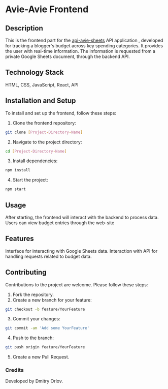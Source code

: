 # Avie-Avie Frontend

## Description

This is the frontend part for the [api-avie-sheets](https://github.com/mityourik/api-avie-sheets) API application
, developed for tracking a blogger's budget across key spending categories. It provides the user with real-time information. The information is requested from a private Google Sheets document, through the backend API.

## Technology Stack
HTML, CSS, JavaScript, React, API

## Installation and Setup

To install and set up the frontend, follow these steps:
1. Clone the frontend repository:
```bash
git clone [Project-Directory-Name]
```
2. Navigate to the project directory:
```bash
cd [Project-Directory-Name]
```
3. Install dependencies:
```bash
npm install
```
4. Start the project:
```bash
npm start
```
## Usage

After starting, the frontend will interact with the backend to process data. Users can view budget entries through the web-site

## Features

Interface for interacting with Google Sheets data.
Interaction with API for handling requests related to budget data.

## Contributing

Contributions to the project are welcome. Please follow these steps:

1. Fork the repository.
2. Create a new branch for your feature:
```bash
git checkout -b feature/YourFeature
```
3. Commit your changes:
```bash
git commit -am 'Add some YourFeature'
```
4. Push to the branch:
```bash
git push origin feature/YourFeature
```
5. Create a new Pull Request.

### Credits

Developed by Dmitry Orlov.